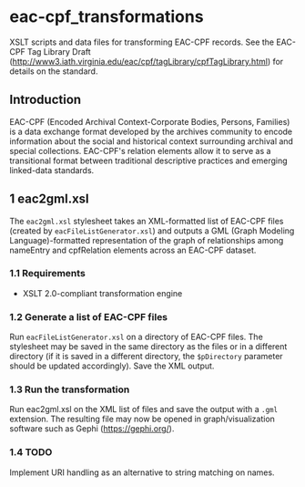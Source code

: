 eac-cpf_transformations
=======================

XSLT scripts and data files for transforming EAC-CPF records. See the EAC-CPF Tag Library Draft (http://www3.iath.virginia.edu/eac/cpf/tagLibrary/cpfTagLibrary.html) for details on the standard.

## Introduction

EAC-CPF (Encoded Archival Context-Corporate Bodies, Persons, Families) is a data exchange format developed by the archives community to encode information about the social and historical context surrounding archival and special collections. EAC-CPF's relation elements allow it to serve as a transitional format between traditional descriptive practices and emerging linked-data standards.

## 1 eac2gml.xsl

The `eac2gml.xsl` stylesheet takes an XML-formatted list of EAC-CPF files (created by `eacFileListGenerator.xsl`) and outputs a GML (Graph Modeling Language)-formatted representation of the graph of relationships among nameEntry and cpfRelation elements across an EAC-CPF dataset.

### 1.1 Requirements

  * XSLT 2.0-compliant transformation engine

### 1.2 Generate a list of EAC-CPF files

   Run `eacFileListGenerator.xsl` on a directory of EAC-CPF files. The stylesheet may be saved in the same directory as the files or in a different directory (if it is saved in a different directory, the `$pDirectory` parameter should be updated accordingly). Save the XML output.
   
### 1.3 Run the transformation

   Run eac2gml.xsl on the XML list of files and save the output with a `.gml` extension. The resulting file may now be opened in graph/visualization software such as Gephi (https://gephi.org/).

### 1.4 TODO

   Implement URI handling as an alternative to string matching on names.
